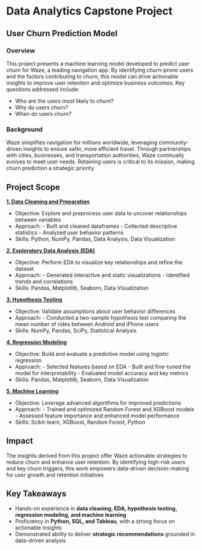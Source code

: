 # **Data Analytics Capstone Project**
## **User Churn Prediction Model**

### **Overview**

This project presents a machine learning model developed to predict user churn for Waze, a leading navigation app. By identifying churn-prone users and the factors contributing to churn, this model can drive actionable insights to improve user retention and optimize business outcomes. Key questions addressed include:
- Who are the users most likely to churn?
- Why do users churn?
- When do users churn?

### **Background**
Waze simplifies navigation for millions worldwide, leveraging community-driven insights to ensure safer, more efficient travel. Through partnerships with cities, businesses, and transportation authorities, Waze continually evolves to meet user needs. Retaining users is critical to its mission, making churn prediction a strategic priority

## **Project Scope**

[**1. Data Cleaning and Preparation**](https://github.com/ShreeramHiriyanna/Data_Analytics_Capstone_Project/blob/main/Data_Cleaning_%26_Preparation.ipynb)
   - Objective: Explore and preprocess user data to uncover relationships between variables
   - Approach: 
	      - Built and cleaned dataframes
	      - Collected descriptive statistics
	      - Analyzed user behavior patterns
   - Skills: Python, NumPy, Pandas, Data Analysis, Data Visualization

[**2. Exploratory Data Analysis (EDA)**](https://github.com/ShreeramHiriyanna/Data_Analytics_Capstone_Project/blob/main/Exploratory_Data_Analysis.ipynb)
   - Objective: Perform EDA to visualize key relationships and refine the dataset
   - Approach:
	      - Generated interactive and static visualizations
	      - Identified trends and correlations
   - Skills: Pandas, Matplotlib, Seaborn, Data Visualization

[**3. Hypothesis Testing**](https://github.com/ShreeramHiriyanna/Data_Analytics_Capstone_Project/blob/main/Hypothesis_Testing.ipynb)
   - Objective: Validate assumptions about user behavior differences
   - Approach:
	      - Conducted a two-sample hypothesis test comparing the mean number of rides between Android and iPhone users
   - Skills: NumPy, Pandas, SciPy, Statistical Analysis

[**4. Regression Modeling**](https://github.com/ShreeramHiriyanna/Data_Analytics_Capstone_Project/blob/main/Regression_Modeling.ipynb)
   - Objective: Build and evaluate a predictive model using logistic regression
   - Approach:
	      - Selected features based on EDA
	      - Built and fine-tuned the model for interpretability
              - Evaluated model accuracy and key metrics
   - Skills: Pandas, Matplotlib, Seaborn, Data Visualization

[**5. Machine Learning**](https://github.com/ShreeramHiriyanna/Data_Analytics_Capstone_Project/blob/main/ML_Model.ipynb)
   - Objective: Leverage advanced algorithms for improved predictions
   - Approach:
	      - Trained and optimized Random Forest and XGBoost models
	      - Assessed feature importance and enhanced model performance
   - Skills: Scikit-learn, XGBoost, Random Forest, Python

## Impact

The insights derived from this project offer Waze actionable strategies to reduce churn and enhance user retention. By identifying high-risk users and key churn triggers, this work empowers data-driven decision-making for user growth and retention initiatives

## Key Takeaways
- Hands-on experience in **data cleaning, EDA, hypothesis testing, regression modeling, and machine learning**
- Proficiency in **Python, SQL, and Tableau**, with a strong focus on actionable insights
- Demonstrated ability to deliver **strategic recommendations** grounded in data-driven analysis










